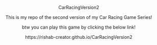<p align="center">
CarRacingVersion2
<p align="center">
This is my repo of the second version of my Car Racing Game Series!
</p>
<p align="center">
btw you can play this game by clicking the below link!
</p>
<p align="center">
https://rishab-creator.github.io/CarRacingVersion2

